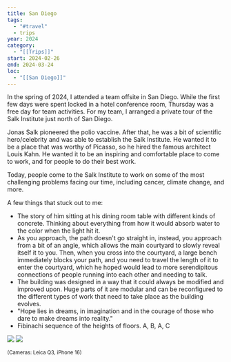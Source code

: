 ```yaml
---
title: San Diego
tags:
  - "#travel"
  - trips
year: 2024
category:
  - "[[Trips]]"
start: 2024-02-26
end: 2024-03-24
loc:
  - "[[San Diego]]"
---
```


In the spring of 2024, I attended a team offsite in San Diego. While the first few days were spent locked in a hotel conference room, Thursday was a free day for team activities. For my team, I arranged a private tour of the Salk Institute just north of San Diego.

Jonas Salk pioneered the polio vaccine. After that, he was a bit of scientific hero/celebrity and was able to establish the Salk Institute. He wanted it to be a place that was worthy of Picasso, so he hired the famous architect Louis Kahn. He wanted it to be an inspiring and comfortable place to come to work, and for people to do their best work. 

Today, people come to the Salk Institute to work on some of the most challenging problems facing our time, including cancer, climate change, and more.

A few things that stuck out to me:

- The story of him sitting at his dining room table with different kinds of concrete. Thinking about everything from how it would absorb water to the color when the light hit it. 
- As you approach, the path doesn't go straight in, instead, you approach from a bit of an angle, which allows the main courtyard to slowly reveal itself it to you. Then, when you cross into the courtyard, a large bench immediately blocks your path, and you need to travel the length of it to enter the courtyard, which he hoped would lead to more serendipitous connections of people running into each other and needing to talk.
- The building was designed in a way that it could always be modified and improved upon. Huge parts of it are modular and can be reconfigured to the different types of work that need to take place as the building evolves. 
- "Hope lies in dreams, in imagination and in the courage of those who dare to make dreams into reality."
- Fibinachi sequence of the heights of floors. A, B, A, C



<img src="{{ site.baseurl }}/assets/SanDiego2024/20240229-IMG_8661.jpeg"/>


<img src="{{ site.baseurl }}/assets/SanDiego2024/20240229-L1010536.jpeg"/>

<small> (Cameras: Leica Q3, iPhone 16)  </small>